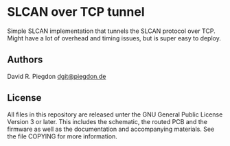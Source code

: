 <!-- vim: fo=a tw=80 colorcolumn=80 syntax=markdown :
-->

SLCAN over TCP tunnel
=====================

Simple SLCAN implementation that tunnels the SLCAN protocol over TCP. Might have
a lot of overhead and timing issues, but is super easy to deploy.

Authors
-------

David R. Piegdon <dgit@piegdon.de>


License
-------

All files in this repository are released unter the GNU General Public License
Version 3 or later. This includes the schematic, the routed PCB and the firmware
as well as the documentation and accompanying materials. See the file COPYING
for more information.

